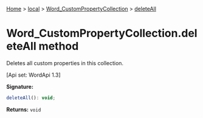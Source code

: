 [Home](./index) &gt; [local](local.md) &gt; [Word\_CustomPropertyCollection](local.word_custompropertycollection.md) &gt; [deleteAll](local.word_custompropertycollection.deleteall.md)

# Word\_CustomPropertyCollection.deleteAll method

Deletes all custom properties in this collection. 

 \[Api set: WordApi 1.3\]

**Signature:**
```javascript
deleteAll(): void;
```
**Returns:** `void`


